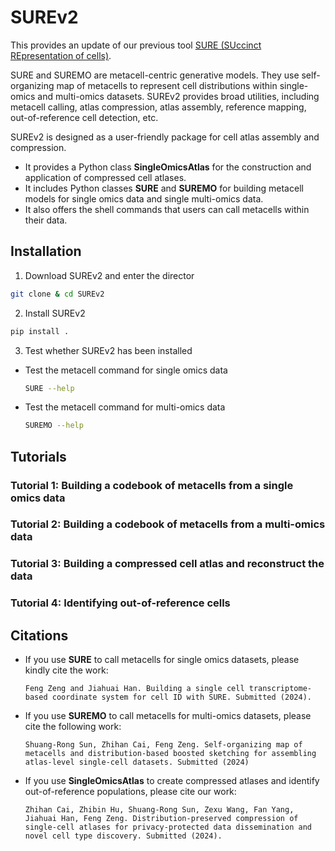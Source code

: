 # SUREv2
This provides an update of our previous tool [SURE (SUccinct REpresentation of cells)](https://github.com/ZengFLab/SURE).

SURE and SUREMO are metacell-centric generative models. They use self-organizing map of metacells to represent cell distributions within 
single-omics and multi-omics datasets. SUREv2 provides broad utilities, including metacell calling, atlas compression, atlas assembly, reference mapping, 
out-of-reference cell detection, etc. 

SUREv2 is designed as a user-friendly package for cell atlas assembly and compression. 
- It provides a Python class **SingleOmicsAtlas** for the construction and application of compressed cell atlases. 
- It includes Python classes **SURE** and **SUREMO** for building metacell models for single omics data and single multi-omics data.
- It also offers the shell commands that users can call metacells within their data. 

## Installation
1. Download SUREv2 and enter the director
```bash
git clone & cd SUREv2
```

2. Install SUREv2
```bash
pip install .
```

3. Test whether SUREv2 has been installed
- Test the metacell command for single omics data
    ```bash
    SURE --help
    ```
- Test the metacell command for multi-omics data
    ```bash
    SUREMO --help
    ```

## Tutorials

### Tutorial 1: Building a codebook of metacells from a single omics data
### Tutorial 2: Building a codebook of metacells from a multi-omics data
### Tutorial 3: Building a compressed cell atlas and reconstruct the data
### Tutorial 4: Identifying out-of-reference cells


## Citations
- If you use **SURE** to call metacells for single omics datasets, please kindly cite the work:
    ```
    Feng Zeng and Jiahuai Han. Building a single cell transcriptome-based coordinate system for cell ID with SURE. Submitted (2024).
    ```

- If you use **SUREMO** to call metacells for multi-omics datasets, please cite the following work:
    ```
    Shuang-Rong Sun, Zhihan Cai, Feng Zeng. Self-organizing map of metacells and distribution-based boosted sketching for assembling atlas-level single-cell datasets. Submitted (2024)
    ```

- If you use **SingleOmicsAtlas** to create compressed atlases and identify out-of-reference populations, please cite our work:
    ```
    Zhihan Cai, Zhibin Hu, Shuang-Rong Sun, Zexu Wang, Fan Yang, Jiahuai Han, Feng Zeng. Distribution-preserved compression of single-cell atlases for privacy-protected data dissemination and novel cell type discovery. Submitted (2024).
    ```